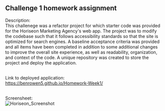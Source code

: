 ## Challenge 1 homework assignment

Description:</br>
This challenege was a refactor project for which starter code was provided for the Horiseon Marketing Agency's web app. The project was to modify the codebase such that it follows accessibility standards so that the site is optimized for search engines. A baseline acceptance criteria was provided and all items have been completed in addition to some additional changes to improve the overall site experience, as well as readability, organization, and context of the code. A unique repository was created to store the project and deploy the application.</br></br>

Link to deployed application:</br>
https://benrowen5.github.io/Homework-Week1/ </br></br>

Screensheet:</br>
![Horiseon_Screenshot](https://user-images.githubusercontent.com/79202800/131133908-52714c6f-62da-4536-8247-b5dbac42aa28.png)




